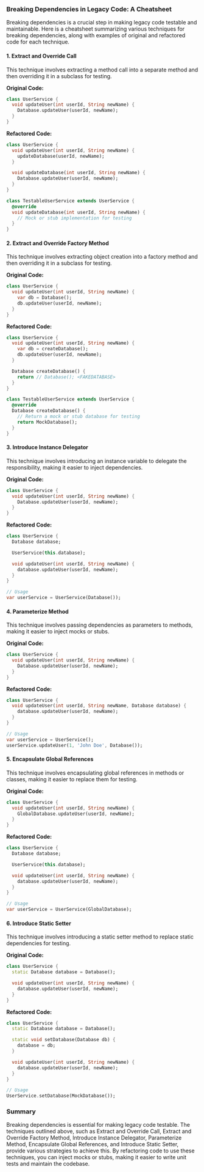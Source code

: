 ### Breaking Dependencies in Legacy Code: A Cheatsheet

Breaking dependencies is a crucial step in making legacy code testable and maintainable. Here is a cheatsheet summarizing various techniques for breaking dependencies, along with examples of original and refactored code for each technique.

#### 1. **Extract and Override Call**
This technique involves extracting a method call into a separate method and then overriding it in a subclass for testing.

**Original Code:**
```dart
class UserService {
  void updateUser(int userId, String newName) {
    Database.updateUser(userId, newName);
  }
}
```

**Refactored Code:**
```dart
class UserService {
  void updateUser(int userId, String newName) {
    updateDatabase(userId, newName);
  }

  void updateDatabase(int userId, String newName) {
    Database.updateUser(userId, newName);
  }
}

class TestableUserService extends UserService {
  @override
  void updateDatabase(int userId, String newName) {
    // Mock or stub implementation for testing
  }
}
```

#### 2. **Extract and Override Factory Method**
This technique involves extracting object creation into a factory method and then overriding it in a subclass for testing.

**Original Code:**
```dart
class UserService {
  void updateUser(int userId, String newName) {
    var db = Database();
    db.updateUser(userId, newName);
  }
}
```

**Refactored Code:**
```dart
class UserService {
  void updateUser(int userId, String newName) {
    var db = createDatabase();
    db.updateUser(userId, newName);
  }

  Database createDatabase() {
    return // Database(); <FAKEDATABASE>
  }
}

class TestableUserService extends UserService {
  @override
  Database createDatabase() {
    // Return a mock or stub database for testing
    return MockDatabase();
  }
}
```

#### 3. **Introduce Instance Delegator**
This technique involves introducing an instance variable to delegate the responsibility, making it easier to inject dependencies.

**Original Code:**
```dart
class UserService {
  void updateUser(int userId, String newName) {
    Database.updateUser(userId, newName);
  }
}
```

**Refactored Code:**
```dart
class UserService {
  Database database;

  UserService(this.database);

  void updateUser(int userId, String newName) {
    database.updateUser(userId, newName);
  }
}

// Usage
var userService = UserService(Database());
```

#### 4. **Parameterize Method**
This technique involves passing dependencies as parameters to methods, making it easier to inject mocks or stubs.

**Original Code:**
```dart
class UserService {
  void updateUser(int userId, String newName) {
    Database.updateUser(userId, newName);
  }
}
```

**Refactored Code:**
```dart
class UserService {
  void updateUser(int userId, String newName, Database database) {
    database.updateUser(userId, newName);
  }
}

// Usage
var userService = UserService();
userService.updateUser(1, 'John Doe', Database());
```

#### 5. **Encapsulate Global References**
This technique involves encapsulating global references in methods or classes, making it easier to replace them for testing.

**Original Code:**
```dart
class UserService {
  void updateUser(int userId, String newName) {
    GlobalDatabase.updateUser(userId, newName);
  }
}
```

**Refactored Code:**
```dart
class UserService {
  Database database;

  UserService(this.database);

  void updateUser(int userId, String newName) {
    database.updateUser(userId, newName);
  }
}

// Usage
var userService = UserService(GlobalDatabase);
```

#### 6. **Introduce Static Setter**
This technique involves introducing a static setter method to replace static dependencies for testing.

**Original Code:**
```dart
class UserService {
  static Database database = Database();

  void updateUser(int userId, String newName) {
    database.updateUser(userId, newName);
  }
}
```

**Refactored Code:**
```dart
class UserService {
  static Database database = Database();

  static void setDatabase(Database db) {
    database = db;
  }

  void updateUser(int userId, String newName) {
    database.updateUser(userId, newName);
  }
}

// Usage
UserService.setDatabase(MockDatabase());
```

### Summary
Breaking dependencies is essential for making legacy code testable. The techniques outlined above, such as Extract and Override Call, Extract and Override Factory Method, Introduce Instance Delegator, Parameterize Method, Encapsulate Global References, and Introduce Static Setter, provide various strategies to achieve this. By refactoring code to use these techniques, you can inject mocks or stubs, making it easier to write unit tests and maintain the codebase.
